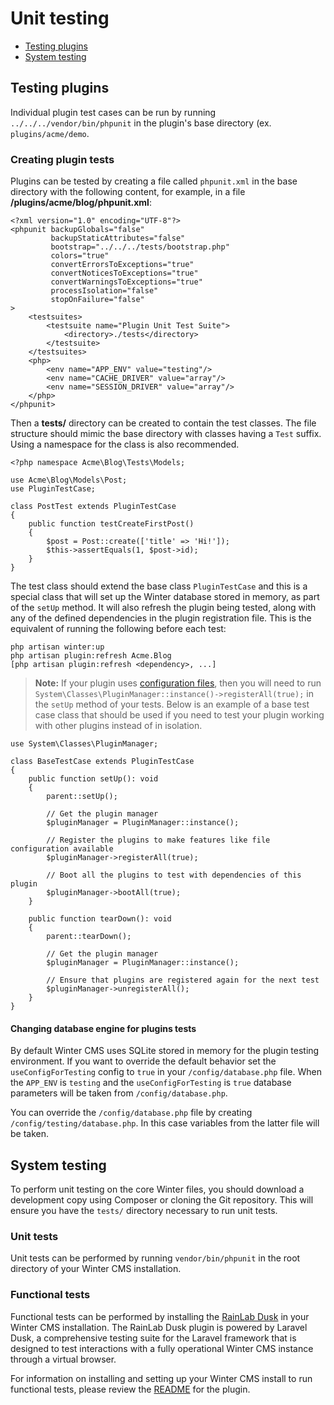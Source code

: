 # Unit testing

- [Testing plugins](#testing-plugins)
- [System testing](#system-testing)

<a name="testing-plugins"></a>
## Testing plugins

Individual plugin test cases can be run by running `../../../vendor/bin/phpunit` in the plugin's base directory (ex. `plugins/acme/demo`.

### Creating plugin tests

Plugins can be tested by creating a file called `phpunit.xml` in the base directory with the following content, for example, in a file **/plugins/acme/blog/phpunit.xml**:

    <?xml version="1.0" encoding="UTF-8"?>
    <phpunit backupGlobals="false"
             backupStaticAttributes="false"
             bootstrap="../../../tests/bootstrap.php"
             colors="true"
             convertErrorsToExceptions="true"
             convertNoticesToExceptions="true"
             convertWarningsToExceptions="true"
             processIsolation="false"
             stopOnFailure="false"
    >
        <testsuites>
            <testsuite name="Plugin Unit Test Suite">
                <directory>./tests</directory>
            </testsuite>
        </testsuites>
        <php>
            <env name="APP_ENV" value="testing"/>
            <env name="CACHE_DRIVER" value="array"/>
            <env name="SESSION_DRIVER" value="array"/>
        </php>
    </phpunit>

Then a **tests/** directory can be created to contain the test classes. The file structure should mimic the base directory with classes having a `Test` suffix. Using a namespace for the class is also recommended.

    <?php namespace Acme\Blog\Tests\Models;

    use Acme\Blog\Models\Post;
    use PluginTestCase;

    class PostTest extends PluginTestCase
    {
        public function testCreateFirstPost()
        {
            $post = Post::create(['title' => 'Hi!']);
            $this->assertEquals(1, $post->id);
        }
    }

The test class should extend the base class `PluginTestCase` and this is a special class that will set up the Winter database stored in memory, as part of the `setUp` method. It will also refresh the plugin being tested, along with any of the defined dependencies in the plugin registration file. This is the equivalent of running the following before each test:

    php artisan winter:up
    php artisan plugin:refresh Acme.Blog
    [php artisan plugin:refresh <dependency>, ...]

> **Note:** If your plugin uses [configuration files](../plugin/settings#file-configuration), then you will need to run `System\Classes\PluginManager::instance()->registerAll(true);` in the `setUp` method of your tests. Below is an example of a base test case class that should be used if you need to test your plugin working with other plugins instead of in isolation.

    use System\Classes\PluginManager;

    class BaseTestCase extends PluginTestCase
    {
        public function setUp(): void
        {
            parent::setUp();

            // Get the plugin manager
            $pluginManager = PluginManager::instance();

            // Register the plugins to make features like file configuration available
            $pluginManager->registerAll(true);

            // Boot all the plugins to test with dependencies of this plugin
            $pluginManager->bootAll(true);
        }

        public function tearDown(): void
        {
            parent::tearDown();

            // Get the plugin manager
            $pluginManager = PluginManager::instance();

            // Ensure that plugins are registered again for the next test
            $pluginManager->unregisterAll();
        }
    }

#### Changing database engine for plugins tests

By default Winter CMS uses SQLite stored in memory for the plugin testing environment. If you want to override the default behavior set the `useConfigForTesting` config to `true` in your `/config/database.php` file. When the `APP_ENV` is `testing` and the `useConfigForTesting` is `true` database parameters will be taken from `/config/database.php`.

You can override the `/config/database.php` file by creating `/config/testing/database.php`. In this case variables from the latter file will be taken.

<a name="system-testing"></a>
## System testing

To perform unit testing on the core Winter files, you should download a development copy using Composer or cloning the Git repository. This will ensure you have the `tests/` directory necessary to run unit tests.

### Unit tests

Unit tests can be performed by running `vendor/bin/phpunit` in the root directory of your Winter CMS installation.

### Functional tests

Functional tests can be performed by installing the [RainLab Dusk](https://wintercms.com/plugin/rainlab-dusk) in your Winter CMS installation. The RainLab Dusk plugin is powered by Laravel Dusk, a comprehensive testing suite for the Laravel framework that is designed to test interactions with a fully operational Winter CMS instance through a virtual browser.

For information on installing and setting up your Winter CMS install to run functional tests, please review the [README](https://github.com/rainlab/dusk-plugin/blob/master/README.md) for the plugin.
